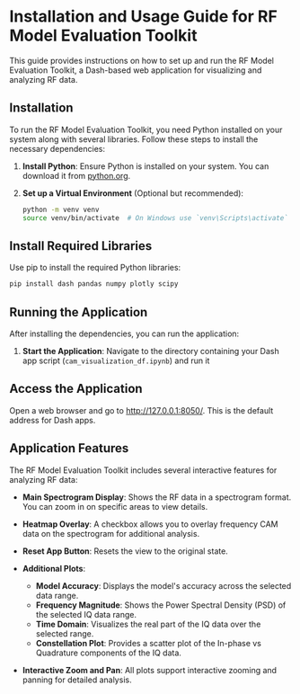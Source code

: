 

# Installation and Usage Guide for RF Model Evaluation Toolkit

This guide provides instructions on how to set up and run the RF Model Evaluation Toolkit, a Dash-based web application for visualizing and analyzing RF data.

## Installation

To run the RF Model Evaluation Toolkit, you need Python installed on your system along with several libraries. Follow these steps to install the necessary dependencies:

1. **Install Python**: Ensure Python is installed on your system. You can download it from [python.org](https://www.python.org/downloads/).

2. **Set up a Virtual Environment** (Optional but recommended):
   ```bash
   python -m venv venv
   source venv/bin/activate  # On Windows use `venv\Scripts\activate`
## Install Required Libraries

Use pip to install the required Python libraries:

```bash
pip install dash pandas numpy plotly scipy
```

## Running the Application

After installing the dependencies, you can run the application:

1. **Start the Application**:
   Navigate to the directory containing your Dash app script (`cam_visualization_df.ipynb`) and run it

## Access the Application
Open a web browser and go to http://127.0.0.1:8050/. This is the default address for Dash apps.


## Application Features

The RF Model Evaluation Toolkit includes several interactive features for analyzing RF data:

- **Main Spectrogram Display**: Shows the RF data in a spectrogram format. You can zoom in on specific areas to view details.

- **Heatmap Overlay**: A checkbox allows you to overlay frequency CAM data on the spectrogram for additional analysis.

- **Reset App Button**: Resets the view to the original state.

- **Additional Plots**:
  - **Model Accuracy**: Displays the model's accuracy across the selected data range.
  - **Frequency Magnitude**: Shows the Power Spectral Density (PSD) of the selected IQ data range.
  - **Time Domain**: Visualizes the real part of the IQ data over the selected range.
  - **Constellation Plot**: Provides a scatter plot of the In-phase vs Quadrature components of the IQ data.

- **Interactive Zoom and Pan**: All plots support interactive zooming and panning for detailed analysis.
